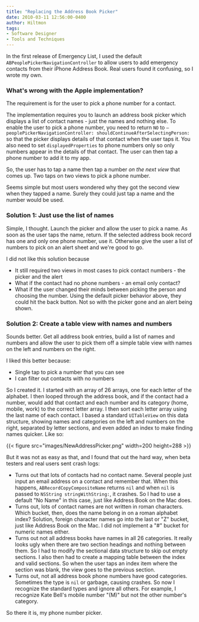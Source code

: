 ```yaml
---
title: "Replacing the Address Book Picker"
date: 2010-03-11 12:56:00-0400
author: Hiltmon
tags:
- Software Designer
- Tools and Techniques
---
```


In the first release of Emergency List, I used the default `ABPeoplePickerNavigationController` to allow users to add emergency contacts from their iPhone Address Book.  Real users found it confusing, so I wrote my own.

### What's wrong with the Apple implementation?

The requirement is for the user to pick a phone number for a contact.

The implementation requires you to launch an address book picker which displays a list of contact names - just the names and nothing else.  To enable the user to pick a phone number, you need to return `NO` to `– peoplePickerNavigationController: shouldContinueAfterSelectingPerson:` so that the picker displays details of that contact when the user taps it.  You also need to set `displayedProperties` to phone numbers only so only numbers appear in the details of that contact.  The user can then tap a phone number to add it to my app.

So, the user has to tap a name then tap a number _on the next view_ that comes up.  Two taps on two views to pick a phone number.

Seems simple but most users wondered why they got the second view when they tapped a name.  Surely they could just tap a name and the number would be used.

### Solution 1:  Just use the list of names

Simple, I thought.  Launch the picker and allow the user to pick a name.  As soon as the user taps the name, return.  If the selected address book record has one and only one phone number, use it.  Otherwise give the user a list of numbers to pick on an alert sheet and we're good to go.

I did not like this solution because
	
* It still required two views in most cases to pick contact numbers - the picker and the alert
* What if the contact had no phone numbers - an email only contact?
* What if the user changed their minds between picking the person and choosing the number.  Using the default picker behavior above, they could hit the back button.  Not so with the picker gone and an alert being shown.

### Solution 2: Create a table view with names and numbers

Sounds better.  Get all address book entries, build a list of names and numbers and allow the user to pick them off a simple table view with names on the left and numbers on the right.

I liked this better because:

* Single tap to pick a number that you can see
* I can filter out contacts with no numbers

So I created it.  I started with an array of 26 arrays, one for each letter of the alphabet.  I then looped through the address book, and if the contact had a number, would add that contact and each number and its category (home, mobile, work) to the correct letter array.  I then sort each letter array using the last name of each contact.  I based a standard `UITableView` on this data structure, showing names and categories on the left and numbers on the right, separated by letter sections, and even added an index to make finding names quicker.  Like so:

{{< figure src="images/NewAddressPicker.png" width=200 height=288 >}}

But it was not as easy as that, and I found that out the hard way, when beta testers and real users sent crash logs:

* Turns out that lots of contacts had no contact name.  Several people just input an email address on a contact and remember that.  When this happens, `ABRecordCopyCompositeName` returns `nil` and when `nil` is passed to `NSString stringWithString:`, it crashes.  So I had to use a default "No Name" in this case, just like Address Book on the Mac does.
* Turns out, lots of contact names are not written in roman characters.  Which bucket, then, does the name belong in on a roman alphabet index?  Solution, foreign character names go into the last or "Z" bucket, just like Address Book on the Mac.  I did not implement a "#" bucket for numeric names either.
* Turns out not all address books have names in all 26 categories.  It really looks ugly when there are two section headings and nothing between them.  So I had to modify the sectional data structure to skip out empty sections.  I also then had to create a mapping table between the index and valid sections.  So when the user taps an index item where the section was blank, the view goes to the previous section.
* Turns out, not all address book phone numbers have good categories.  Sometimes the type is `nil` or garbage, causing crashes.  So now I recognize the standard types and ignore all others.  For example, I recognize Kate Bell's mobile number "(M)" but not the other number's category.

So there it is, my phone number picker.
